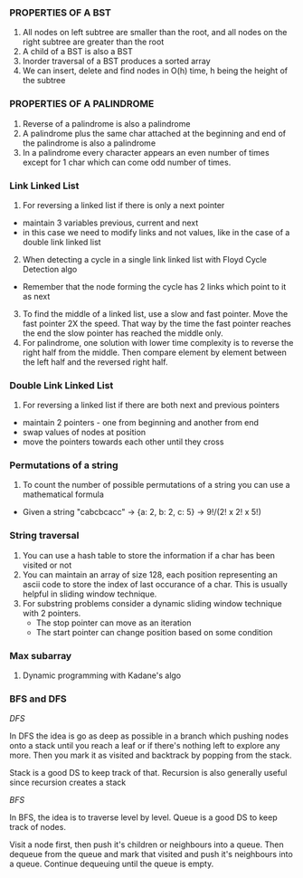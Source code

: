 ### PROPERTIES OF A BST

1. All nodes on left subtree are smaller than the root, and all nodes on the right subtree are greater than the root
2. A child of a BST is also a BST
3. Inorder traversal of a BST produces a sorted array
4. We can insert, delete and find nodes in O(h) time, h being the height of the subtree


### PROPERTIES OF A PALINDROME

1. Reverse of a palindrome is also a palindrome
2. A palindrome plus the same char attached at the beginning and end of the palindrome is also a palindrome
3. In a palindrome every character appears an even number of times except for 1 char which can come odd number of times.

### Link Linked List

1. For reversing a linked list if there is only a next pointer
  - maintain 3 variables previous, current and next
  - in this case we need to modify links and not values, like in the case of a double link linked list
2. When detecting a cycle in a single link linked list with Floyd Cycle Detection algo
  - Remember that the node forming the cycle has 2 links which point to it as next
3. To find the middle of a linked list, use a slow and fast pointer. Move the fast pointer 2X the speed.
      That way by the time the fast pointer reaches the end the slow pointer has reached the middle only.
4. For palindrome, one solution with lower time complexity is to reverse the right half from the middle.
      Then compare element by element between the left half and the reversed right half.


### Double Link Linked List

1. For reversing a linked list if there are both next and previous pointers
  - maintain 2 pointers - one from beginning and another from end
  - swap values of nodes at position
  - move the pointers towards each other until they cross

### Permutations of a string

1. To count the number of possible permutations of a string you can use a mathematical formula
  - Given a string "cabcbcacc" -> {a: 2, b: 2, c: 5} -> 9!/(2! x 2! x 5!)


### String traversal

1. You can use a hash table to store the information if a char has been visited or not
2. You can maintain an array of size 128, each position representing an ascii code to store the index of last occurance of a char.
      This is usually helpful in sliding window technique.
3. For substring problems consider a dynamic sliding window technique with 2 pointers.
    - The stop pointer can move as an iteration
    - The start pointer can change position based on some condition


### Max subarray

1. Dynamic programming with Kadane's algo

### BFS and DFS

_DFS_

In DFS the idea is go as deep as possible in a branch which pushing nodes onto a stack until you reach a leaf or if there's nothing left to explore any more.
Then you mark it as visited and backtrack by popping from the stack.

Stack is a good DS to keep track of that.
Recursion is also generally useful since recursion creates a stack

_BFS_

In BFS, the idea is to traverse level by level.
Queue is a good DS to keep track of nodes.

Visit a node first, then push it's children or neighbours into a queue.
Then dequeue from the queue and mark that visited and push it's neighbours into a queue.
Continue dequeuing until the queue is empty.
